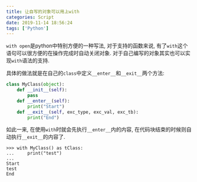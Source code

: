 ```yaml
---
title: 让自写的对象可以用上with
categories: Script
date: 2019-11-14 18:56:24
tags: ['Python']
---
```


`with open`是python中特别方便的一种写法, 对于支持的函数来说, 有了`with`这个语句可以很方便的在操作完成时自动关闭对象. 对于自己编写的对象其实也可以实现`with`语法的支持.
<!-- 摘要部分 -->
<!-- more -->

具体的做法就是在自己的`class`中定义`__enter__`和`__exit__`两个方法:

```python
class MyClass(object):
    def __init__(self):
        pass
    def __enter__(self):
        print("Start")
    def __exit__(self, exc_type, exc_val, exc_tb):
        print("End")
```

如此一来, 在使用`with`时就会先执行`__enter__`内的内容, 在代码块结束的时候则自动执行`__exit__`的内容了.

```
>>> with MyClass() as tClass:
...     print("test")
...
Start
test
End
```